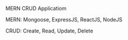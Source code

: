 MERN CRUD Applicatiom

MERN: Mongoose, ExpressJS, ReactJS, NodeJS

CRUD: Create, Read, Update, Delete
